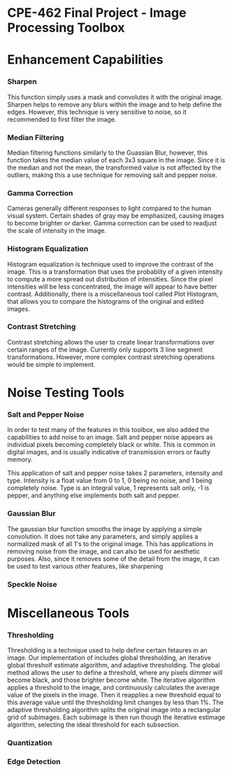 # CPE-462 Final Project - Image Processing Toolbox

# Enhancement Capabilities
### Sharpen
This function simply uses a mask and convolutes it with the original image. Sharpen helps to remove any blurs within the image and to help define the edges. However, this technique is very sensitive to noise, so it recommended to first filter the image.

### Median Filtering
Median filtering functions similarly to the Guassian Blur, however, this function takes the median value of each 3x3 square in the image. Since it is the median and not the mean, the transformed value is not affected by the outliers, making this a use technique for removing salt and pepper noise.

### Gamma Correction
Cameras generally different responses to light compared to the human visual system. Certain shades of gray may be emphasized, causing images to become brighter or darker. Gamma correction can be used to readjust the scale of intensity in the image.

### Histogram Equalization
Histogram equalization is technique used to improve the contrast of the image. This is a transformation that uses the probablity of a given intensity to compute a more spread out distribution of intensities. Since the pixel intensities will be less concentrated, the image will appear to have better contrast. Additionally, there is a miscellaneous tool called Plot Histogram, that allows you to compare the histograms of the original and edited images.

### Contrast Stretching
Contrast stretching allows the user to create linear transformations over certain ranges of the image. Currently only supports 3 line segment transformations. However, more complex contrast stretching operations would be simple to implement.

# Noise Testing Tools

### Salt and Pepper Noise
In order to test many of the features in this toolbox, we also added the capabilities to add noise to an image. Salt and pepper noise appears as individual pixels becoming completely black or white. This is common in digital images, and is usually indicative of transmission errors or faulty memory.

This application of salt and pepper noise takes 2 parameters, intensity and type. Intensity is a float value from 0 to 1, 0 being no noise, and 1 being completely noise. Type is an integral value, 1 represents salt only, -1 is pepper, and anything else implements both salt and pepper.

### Gaussian Blur
The gaussian blur function smooths the image by applying a simple convolution. It does not take any parameters, and simply applies a normalized mask of all 1's to the original image. This has applications in removing noise from the image, and can also be used for aesthetic purposes. Also, since it removes some of the detail from the image, it can be used to test various other features, like sharpening

### Speckle Noise

# Miscellaneous Tools

### Thresholding
Thresholding is a technique used to help define certain fetaures in an image. Our implementation of includes global thresholding, an iterative global thresholf estimate algorithm, and adaptive thresholding. The global method allows the user to define a threshold, where any pixels dimmer will become black, and those brighter become white. The iterative algorithm applies a threshold to the image, and continuously calculates the average value of the pixels in the image. Then it reapplies a new threshold equal to this average value until the thresholding limit changes by less than 1%. The adaptive thresholding algorithm splits the original image into a rectangular grid of subimages. Each subimage is then run though the iterative estimage algorithm, selecting the ideal threshold for each subsection.

### Quantization

### Edge Detection

